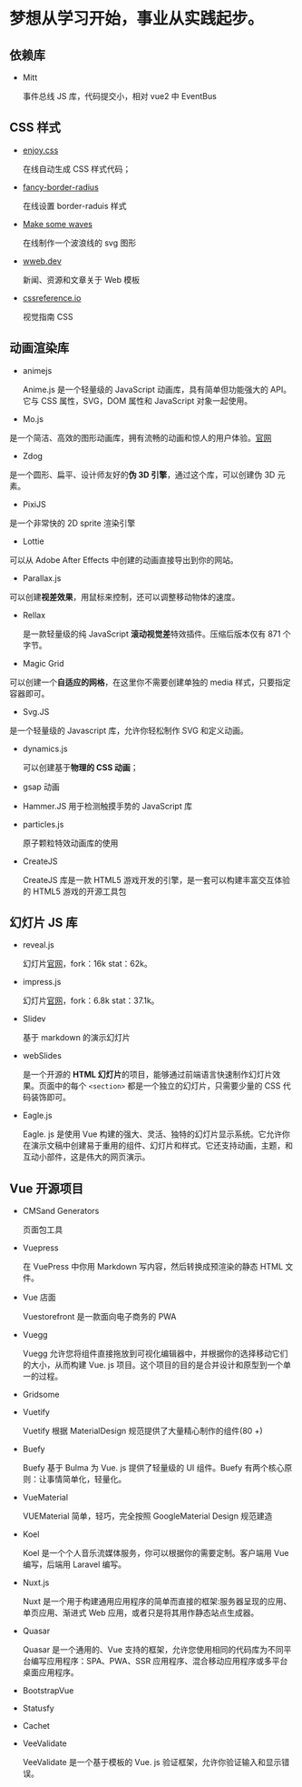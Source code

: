 # 梦想从学习开始，事业从实践起步。

## 依赖库

- Mitt

  事件总线 JS 库，代码提交小，相对 vue2 中 EventBus

## CSS 样式

- [enjoy.css](https://enjoycss.com/)

  在线自动生成 CSS 样式代码；

- [fancy-border-radius](https://9elements.github.io/fancy-border-radius/)

  在线设置 border-raduis 样式

- [Make some waves](https://getwaves.io/)

  在线制作一个波浪线的 svg 图形

- [wweb.dev](https://wweb.dev/resources/css-separator-generator/)

  新闻、资源和文章关于 Web 模板

- [cssreference.io](https://cssreference.io/)

  视觉指南 CSS

## 动画渲染库

- animejs

  Anime.js 是一个轻量级的 JavaScript 动画库，具有简单但功能强大的 API。它与 CSS 属性，SVG，DOM 属性和 JavaScript 对象一起使用。

- Mo.js

是一个简洁、高效的图形动画库，拥有流畅的动画和惊人的用户体验。[官网](https://mojs.github.io/)

- Zdog

是一个圆形、扁平、设计师友好的**伪 3D 引擎**，通过这个库，可以创建伪 3D 元素。

- PixiJS

是一个非常快的 2D sprite 渲染引擎

- Lottie

可以从 Adobe After Effects 中创建的动画直接导出到你的网站。

- Parallax.js

可以创建**视差效果**，用鼠标来控制，还可以调整移动物体的速度。

- Rellax

  是一款轻量级的纯 JavaScript **滚动视觉差**特效插件。压缩后版本仅有 871 个字节。

- Magic Grid

可以创建一个**自适应的网格**，在这里你不需要创建单独的 media 样式，只要指定容器即可。

- Svg.JS

是一个轻量级的 Javascript 库，允许你轻松制作 SVG 和定义动画。

- dynamics.js

  可以创建基于**物理的 CSS 动画**；

- gsap 动画

- Hammer.JS 用于检测触摸手势的 JavaScript 库

- particles.js

  原子颗粒特效动画库的使用

- CreateJS

  CreateJS 库是一款 HTML5 游戏开发的引擎，是一套可以构建丰富交互体验的 HTML5 游戏的开源工具包

## 幻灯片 JS 库

- reveal.js

  幻灯片[官网](https://revealjs.com/)，fork：16k stat：62k。

- impress.js

  幻灯片[官网](https://revealjs.com/)，fork：6.8k stat：37.1k。

- Slidev

  基于 markdown 的演示幻灯片

- webSlides

  是一个开源的 **HTML 幻灯片**的项目，能够通过前端语言快速制作幻灯片效果。页面中的每个 `<section>` 都是一个独立的幻灯片，只需要少量的 CSS 代码装饰即可。

- Eagle.js

  Eagle. js 是使用 Vue 构建的强大、灵活、独特的幻灯片显示系统。它允许你在演示文稿中创建易于重用的组件、幻灯片和样式。它还支持动画，主题，和互动小部件，这是伟大的网页演示。

## Vue 开源项目

- CMSand Generators

  页面包工具

- Vuepress

  在 VuePress 中你用 Markdown 写内容，然后转换成预渲染的静态 HTML 文件。

- Vue 店面

  Vuestorefront 是一款面向电子商务的 PWA

- Vuegg

  Vuegg 允许您将组件直接拖放到可视化编辑器中，并根据你的选择移动它们的大小，从而构建 Vue. js 项目。这个项目的目的是合并设计和原型到一个单一的过程。

- Gridsome

- Vuetify

  Vuetify 根据 MaterialDesign 规范提供了大量精心制作的组件(80 +)

- Buefy

  Buefy 基于 Bulma 为 Vue. js 提供了轻量级的 UI 组件。Buefy 有两个核心原则：让事情简单化，轻量化。

- VueMaterial

  VUEMaterial 简单，轻巧，完全按照 GoogleMaterial Design 规范建造

- Koel

  Koel 是一个个人音乐流媒体服务，你可以根据你的需要定制。客户端用 Vue 编写，后端用 Laravel 编写。

- Nuxt.js

  Nuxt 是一个用于构建通用应用程序的简单而直接的框架:服务器呈现的应用、单页应用、渐进式 Web 应用，或者只是将其用作静态站点生成器。

- Quasar

  Quasar 是一个通用的、Vue 支持的框架，允许您使用相同的代码库为不同平台编写应用程序：SPA、PWA、SSR 应用程序、混合移动应用程序或多平台桌面应用程序。

- BootstrapVue

- Statusfy

- Cachet

- VeeValidate

  VeeValidate 是一个基于模板的 Vue. js 验证框架，允许你验证输入和显示错误。
